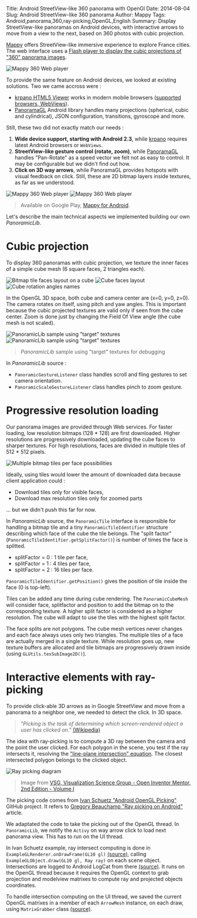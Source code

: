 Title: Android StreetView-like 360 panorama with OpenGl
Date: 2014-08-04
Slug: Android StreetView-like 360 panorama
Author: Mappy
Tags: Android,panorama,360,ray-picking,OpenGL,English
Summary: Display StreetView-like panoramas on Android devices, with interactive arrows to move from a view to the next, based on 360 photos with cubic projection.

[Mappy][1] offers StreetView-like immersive experience to explore France cities. The web interface uses a [Flash player to display the cubic projections of "360" panorama images][2].

![Mappy 360 Web player](images/mappy_panorama_web_flash_player.png)

To provide the same feature on Android devices, we looked at existing solutions. Two we came accross were :

 - [krpano HTML5 Viewer][3] works in modern mobile browsers ([supported browsers, WebViews][4]).
 - [PanoramaGL][5] Android library handles many projections (spherical, cubic and cylindrical), JSON configuration, transitions, gyroscope and more.

Still, these two did not exactly match our needs :

 1. **Wide device support, starting with Android 2.3**, while [krpano][4] requires latest Android browsers or `WebViews`.
 2. **StreetView-like gesture control (rotate, zoom)**, while [PanoramaGL][5] handles "Pan-Rotate" as a speed vector we felt not as easy to control. It may be configurable but we didn't find out how.
 2. **Click on 3D way arrows**, while PanoramaGL provides hotspots with visual feedback on click. Still, these are 2D bitmap layers inside textures, as far as we understood.

![Mappy 360 Web player](images/mappy_panorama_android_01.png)
![Mappy 360 Web player](images/mappy_panorama_android_02.png)

> Available on Google Play, [Mappy for Android][11].

Let's describe the main technical aspects we implemented building our own *PanoramicLib*. 



# Cubic projection

To display 360 panoramas with cubic projection, we texture the inner faces of a simple cube mesh (6 square faces, 2 triangles each).

![Bitmap tile faces layout on a cube](images/panoramic_cube_01.png)
![Cube faces layout](images/panoramic_cube_02.png)
![Cube rotation angles names](images/panoramic_cube_04.png)

In the OpenGL 3D space, both cube and camera center are (x=0, y=0, z=0). The camera rotates on itself, using pitch and yaw angles. This is important because the cubic projected textures are valid only if seen from the cube center. Zoom is done just by changing the Field Of View angle (the cube mesh is not scaled).

![*PanoramicLib* sample using "target" textures](images/panoramic_cube_05.png)
![*PanoramicLib* sample using "target" textures](images/panoramic_cube_06.png)
> *PanoramicLib* sample using "target" textures for debugging

In *PanoramicLib* source :

- `PanoramicGestureListener` class handles scroll and fling gestures to set camera orientation.
- `PanoramicScaleGestureListener` class handles pinch to zoom gesture.



# Progressive resolution loading

Our panorama images are provided through Web services. For faster loading, low resolution bitmaps (128 * 128) are first downloaded. Higher resolutions are progressively downloaded, updating the cube faces to sharper textures. For high resolutions, faces are divided in multiple tiles of 512 * 512 pixels. 

![Multiple bitmap tiles per face possibilities](images/panoramic_cube_03.png)

Ideally, using tiles would lower the amount of downloaded data because client application could :

 - Download tiles only for visible faces,
 - Download max resolution tiles only for zoomed parts

... but we didn't push this far for now.

In *PanoramicLib* source, the `PanoramicTile` interface is responsible for handling a bitmap tile and a tiny `PanoramicTileIdentifier` structure describing which face of the cube the tile belongs. The "split factor" (`PanoramicTileIdentifier.getSplitFactor()`) is number of times the face is splitted.

 - splitFactor = 0 : 1 tile per face,
 - splitFactor = 1 : 4 tiles per face,
 - splitFactor = 2 : 16 tiles per face.

`PanoramicTileIdentifier.getPosition()` gives the position of tile inside the face (0 is top-left).

Tiles can be added any time during cube rendering. The `PanoramicCubeMesh` will consider face, splitfactor and position to add the bitmap on to the corresponding texture. A higher split factor is considered as a higher resolution. The cube will adapt to use the tiles with the highest split factor.

The face splits are not polygons. The cube mesh vertices never changes and  each face always uses only two triangles. The multiple tiles of a face are actually merged in a single texture. While resolution goes up, new texture buffers are allocated and tile bitmaps are progressively drawn inside (using `GLUtils.texSubImage2D()`).



# Interactive elements with ray-picking
To provide click-able 3D arrows as in Google StreetView and move from a panorama to a neighbor one, we needed to detect the click. In 3D space.

> *"Picking is the task of determining which screen-rendered object a user has clicked on."* [(Wikipedia)](http://en.wikipedia.org/wiki/Picking)

The idea with ray-picking is to compute a 3D ray between the camera and the point the user clicked. For each polygon in the scene, you test if the ray intersects it, resolving the ["line-plane intersection" equation](http://en.wikipedia.org/wiki/Line%E2%80%93plane_intersection). The closest intersected polygon belongs to the clicked object.

![Ray picking diagram](images/ray_picking_01.png)
> Image from [VSG, Visualization Science Group - Open Inventor Mentor, 2nd Edition - Volume I](http://oivdoc90.vsg3d.com/content/88-picking)

The picking code comes from [Ivan Schuetz "Android OpenGL Picking"][6] GitHub project.
It refers to [Gregory Beauchamp "Ray picking on Android"][7] article.

We adaptated the code to take the picking out of the OpenGL thread. In `PanoramicLib`, we notify the `Activy` on way arrow click to load next panorama view. This has to run on the UI thread. 

In Ivan Schuetz example, ray intersect computing is done in `ExampleGLRenderer.onDrawFrame(GL10 gl)` [(source)][8], calling `ExampleGLObject.draw(GL10 gl, Ray ray)` on each scene object. Intersections are logged to Android LogCat from there [(source)][9]. It runs on the OpenGL thread because it requires the OpenGL context to grab projection and modelview matrixes to compute ray and projected objects coordinates.

To handle intersection computing on the UI thread, we saved the current OpenGL matrixes in a member of each `ArrowMesh` instance, on each draw, using `MatrixGrabber` class [(source)][10].


  [1]: http://mappy.com
  [2]: http://fr.mappy.com/#/40/M1/TSearch/Snotre+dame+paris/N42.63223,-2.96266,2.35218,48.85267/Z10/
  [3]: http://krpano.com/
  [4]: http://krpano.com/docu/html5/#supportedsystems
  [5]: https://github.com/zarelaky/panoramagl-android
  [6]: https://github.com/i-schuetz/Android_OpenGL_Picking
  [7]: http://android-raypick.blogspot.de/2012/04/first-i-want-to-state-this-is-my-first.html
  [8]: https://github.com/i-schuetz/Android_OpenGL_Picking/blob/master/glpicking/src/com/example/glpicking/ExampleGLRenderer.java
  [9]: https://github.com/i-schuetz/Android_OpenGL_Picking/blob/master/glpicking/src/com/example/glpicking/ExampleGLObject.java
  [10]: https://github.com/i-schuetz/Android_OpenGL_Picking/blob/master/glpicking/src/com/example/glpicking/MatrixGrabber.java
  [11]: https://play.google.com/store/apps/details?id=com.mappy.app